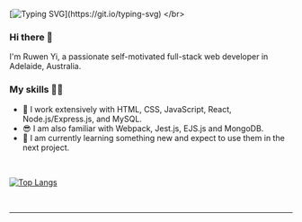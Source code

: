 [![Typing SVG](https://readme-typing-svg.demolab.com?font=Fira+Code&weight=800&vCenter=true&multiline=true&repeat=false&random=false&width=500&height=100&lines=A+DAY+WITHOUT+LEARNING+IS+A+DAY+WASTED.)](https://git.io/typing-svg)
</br>
### Hi there 👋
I'm Ruwen Yi, a passionate self-motivated full-stack web developer in Adelaide, Australia. 

### My skills 💪🏼
- 🔭 I work extensively with HTML, CSS, JavaScript, React, Node.js/Express.js, and MySQL.
- 😎 I am also familiar with Webpack, Jest.js, EJS.js and MongoDB.
- 🌱 I am currently learning something new and expect to use them in the next project.

</br>

[![Top Langs](https://github-readme-stats.vercel.app/api/top-langs/?username=Ruwen-Yi&layout=donut)](https://github.com/Ruwen-Yi/github-readme-stats)

</br>

---

<!--START_SECTION:activity-->


<!--
### My Coding Stats
![Anurag's GitHub stats](https://github-readme-stats.vercel.app/api?username=Ruwen-Yi&hide=stars,contribs)
[![wakatime](https://wakatime.com/badge/user/018bad4e-ca4a-4e4e-8c3c-f945f885d9f1.svg)](https://wakatime.com/@018bad4e-ca4a-4e4e-8c3c-f945f885d9f1)
[![Harlok's WakaTime stats](https://github-readme-stats.vercel.app/api/wakatime?username=Ruwen)](https://github.com/Ruwen-Yi/github-readme-stats)


**Ruwen-Yi/Ruwen-Yi** is a ✨ _special_ ✨ repository because its `README.md` (this file) appears on your GitHub profile.

Here are some ideas to get you started:

- 🔭 I’m currently working on ...
- 🌱 I’m currently learning ...
- 👯 I’m looking to collaborate on ...
- 🤔 I’m looking for help with ...
- 💬 Ask me about ...
- 📫 How to reach me: ...
- 😄 Pronouns: ...
- ⚡ Fun fact: ...
-->
